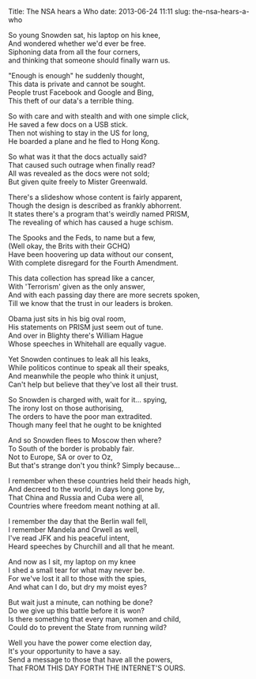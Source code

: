 Title: The NSA hears a Who
date: 2013-06-24 11:11
slug: the-nsa-hears-a-who

So young Snowden sat, his laptop on his knee,  
And wondered whether we'd ever be free.  
Siphoning data from all the four corners,  
and thinking that someone should finally warn us.  

"Enough is enough" he suddenly thought,  
This data is private and cannot be sought.  
People trust Facebook and Google and Bing,  
This theft of our data's a terrible thing.  

So with care and with stealth and with one simple click,  
He saved a few docs on a USB stick.  
Then not wishing to stay in the US for long,  
He boarded a plane and he fled to Hong Kong.  

So what was it that the docs actually said?  
That caused such outrage when finally read?  
All was revealed as the docs were not sold;  
But given quite freely to Mister Greenwald.  

There's a slideshow whose content is fairly apparent,  
Though the design is described as frankly abhorrent.  
It states there's a program that's weirdly named PRISM,  
The revealing of which has caused a huge schism.  

The Spooks and the Feds, to name but a few,  
(Well okay, the Brits with their GCHQ)  
Have been hoovering up data without our consent,  
With complete disregard for the Fourth Amendment.  

This data collection has spread like a cancer,  
With 'Terrorism' given as the only answer,  
And with each passing day there are more secrets spoken,  
Till we know that the trust in our leaders is broken.  

Obama just sits in his big oval room,  
His statements on PRISM just seem out of tune.  
And over in Blighty there's William Hague  
Whose speeches in Whitehall are equally vague.  

Yet Snowden continues to leak all his leaks,  
While politicos continue to speak all their speaks,  
And meanwhile the people who think it unjust,  
Can't help but believe that they've lost all their trust.  

So Snowden is charged with, wait for it... spying,  
The irony lost on those authorising,  
The orders to have the poor man extradited.  
Though many feel that he ought to be knighted  

And so Snowden flees to Moscow then where?  
To South of the border is probably fair.  
Not to Europe, SA or over to Oz,  
But that's strange don't you think? Simply because...  

I remember when these countries held their heads high,  
And decreed to the world, in days long gone by,  
That China and Russia and Cuba were all,  
Countries where freedom meant nothing at all.  

I remember the day that the Berlin wall fell,  
I remember Mandela and Orwell as well,  
I've read JFK and his peaceful intent,  
Heard speeches by Churchill and all that he meant.  

And now as I sit, my laptop on my knee  
I shed a small tear for what may never be.  
For we've lost it all to those with the spies,  
And what can I do, but dry my moist eyes?  

But wait just a minute, can nothing be done?  
Do we give up this battle before it is won?  
Is there something that every man, women and child,  
Could do to prevent the State from running wild?  

Well you have the power come election day,  
It's your opportunity to have a say.  
Send a message to those that have all the powers,  
That FROM THIS DAY FORTH THE INTERNET'S OURS.  